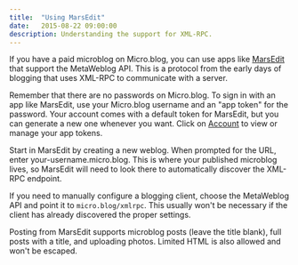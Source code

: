 ```yaml
---
title:  "Using MarsEdit"
date:   2015-08-22 09:00:00
description: Understanding the support for XML-RPC.
---
```


If you have a paid microblog on Micro.blog, you can use apps like [MarsEdit](http://www.red-sweater.com/marsedit/) that support the MetaWeblog API. This is a protocol from the early days of blogging that uses XML-RPC to communicate with a server.

Remember that there are no passwords on Micro.blog. To sign in with an app like MarsEdit, use your Micro.blog username and an "app token" for the password. Your account comes with a default token for MarsEdit, but you can generate a new one whenever you want. Click on [Account](http://micro.blog/account) to view or manage your app tokens.

Start in MarsEdit by creating a new weblog. When prompted for the URL, enter your-username.micro.blog. This is where your published microblog lives, so MarsEdit will need to look there to automatically discover the XML-RPC endpoint.

If you need to manually configure a blogging client, choose the MetaWeblog API and point it to `micro.blog/xmlrpc`. This usually won't be necessary if the client has already discovered the proper settings.

Posting from MarsEdit supports microblog posts (leave the title blank), full posts with a title, and uploading photos. Limited HTML is also allowed and won't be escaped.